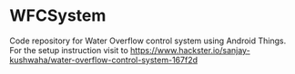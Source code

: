 # WFCSystem
Code repository for Water Overflow control system using Android Things. 
For the setup instruction visit to https://www.hackster.io/sanjay-kushwaha/water-overflow-control-system-167f2d

